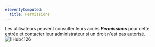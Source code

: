 ```yaml
---
eleventyComputed:
  title: Permissions
---
```

Les utilisateurs peuvent consulter leurs accès ***Permissions*** pour cette entrée et contacter leur administrateur si un droit n'est pas autorisé.
![!!Hub4126](https://cdnweb.devolutions.net/docs/docs_en_hub_Hub4126.png)